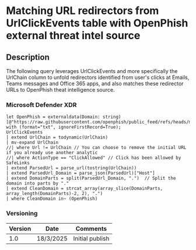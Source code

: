 # Matching URL redirectors from UrlClickEvents table with OpenPhish external threat intel source

## Description

The following query leverages UrlClickEvents and more specifically the UrlChain column to unfold redirectors identified from user's clicks at Emails, Teams messages and Office 365 apps, and also matches these redirector URLs to OpenPhish theat intelligence source.

### Microsoft Defender XDR
```
let OpenPhish = externaldata(Domain: string)[@"https://raw.githubusercontent.com/openphish/public_feed/refs/heads/main/feed.txt"] with (format="txt", ignoreFirstRecord=True);
UrlClickEvents
| extend UrlChain = todynamic(UrlChain)
| mv-expand UrlChain
//| where Url != UrlChain // You can choose to remove the initial URL if you already use another analytic
//| where ActionType == "ClickAllowed" // Click has been allowed by SafeLinks
| extend ParsedUrl = parse_url(tostring(UrlChain))
| extend ParsedUrl_Domain = parse_json(ParsedUrl)["Host"]
| extend DomainParts = split(ParsedUrl_Domain, ".")  // Split the domain into parts by "."
| extend CleanDomain = strcat_array(array_slice(DomainParts, array_length(DomainParts)-2, 2), ".")
| where CleanDomain in~ (OpenPhish)
```

### Versioning
| Version       | Date          | Comments                               |
| ------------- |---------------| ---------------------------------------|
| 1.0           | 18/3/2025     | Initial publish                        |
